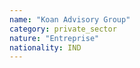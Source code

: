 ```yaml
---
name: "Koan Advisory Group"
category: private_sector
nature: "Entreprise"
nationality: IND
---
```

    